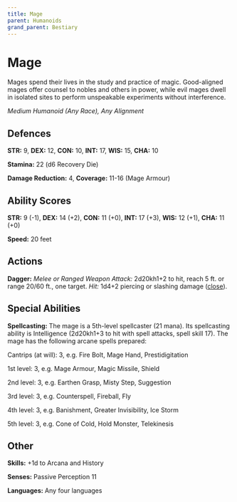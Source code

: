 ```yaml
---
title: Mage
parent: Humanoids
grand_parent: Bestiary
---
```


# Mage
Mages spend their lives in the study and practice of magic. Good-aligned mages offer counsel to nobles and others in power, while evil mages dwell in isolated sites to perform unspeakable experiments without interference.

*Medium Humanoid (Any Race), Any Alignment*

## Defences
**STR:** 9, **DEX:** 12, **CON:** 10, **INT:** 17, **WIS:** 15, **CHA:** 10<br>

**Stamina:** 22 (d6 Recovery Die)

**Damage Reduction:** 4, **Coverage:** 11-16 (Mage Armour)<br>

## Ability Scores
**STR:** 9 (-1), **DEX:** 14 (+2), **CON:** 11 (+0), **INT:** 17 (+3), **WIS:** 12 (+1), **CHA:** 11 (+0)

**Speed:** 20 feet

## Actions
**Dagger:** *Melee or Ranged Weapon Attack:* 2d20kh1+2 to hit, reach 5 ft. or range 20/60 ft., one target. *Hit:* 1d4+2 piercing or slashing damage ([close](https://stormchaserroleplaying.com/stormchaserRPG/Equipment/Weapons/Glossary/#close)).

## Special Abilities
**Spellcasting:** The mage is a 5th-level spellcaster (21 mana). Its spellcasting ability is Intelligence (2d20kh1+3 to hit with spell attacks, spell skill 17). The mage has the following arcane spells prepared:

Cantrips (at will): 3, e.g. Fire Bolt, Mage Hand, Prestidigitation

1st level: 3, e.g. Mage Armour, Magic Missile, Shield

2nd level: 3, e.g. Earthen Grasp, Misty Step, Suggestion

3rd level: 3, e.g. Counterspell, Fireball, Fly

4th level: 3, e.g. Banishment, Greater Invisibility, Ice Storm

5th level: 3, e.g. Cone of Cold, Hold Monster, Telekinesis

## Other
**Skills:** +1d to Arcana and History

**Senses:** Passive Perception 11

**Languages:** Any four languages
